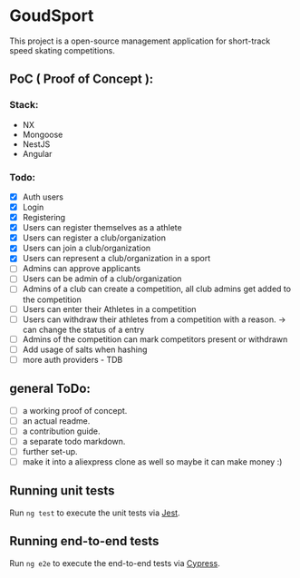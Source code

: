 # GoudSport
This project is a open-source management application for short-track speed skating competitions.

## PoC ( Proof of Concept ):
### Stack:
- NX
- Mongoose
- NestJS
- Angular

### Todo:
- [x] Auth users
- [x] Login
- [x] Registering
- [x] Users can register themselves as a athlete
- [x] Users can register a club/organization
- [x] Users can join a club/organization
- [x] Users can represent a club/organization in a sport
- [ ] Admins can approve applicants
- [ ] Users can be admin of a club/organization
- [ ] Admins of a club can create a competition, all club admins get added to the competition
- [ ] Users can enter their Athletes in a competition
- [ ] Users can withdraw their athletes from a competition with a reason. -> can change the status of a entry
- [ ] Admins of the competition can mark competitors present or withdrawn
- [ ] Add usage of salts when hashing
- [ ] more auth providers - TDB

## general ToDo:
- [ ] a working proof of concept.
- [ ] an actual readme.
- [ ] a contribution guide.
- [ ] a separate todo markdown.
- [ ] further set-up.
- [ ] make it into a aliexpress clone as well so maybe it can make money :)

## Running unit tests

Run `ng test` to execute the unit tests via [Jest](https://karma-runner.github.io).

## Running end-to-end tests

Run `ng e2e` to execute the end-to-end tests via [Cypress](http://www.protractortest.org/).
